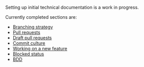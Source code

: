 Setting up initial technical documentation is a work in progress.

Currently completed sections are:
   * [Branching strategy](Branching-strategy)
   * [Pull requests](Pull-Requests)
   * [Draft pull requests](Draft-pull-requests)
   * [Commit culture](Commit-culture)
   * [Working on a new feature](Working-on-a-new-feature)
   * [Blocked status](Blocked-status)
   * [BDD](BDD)